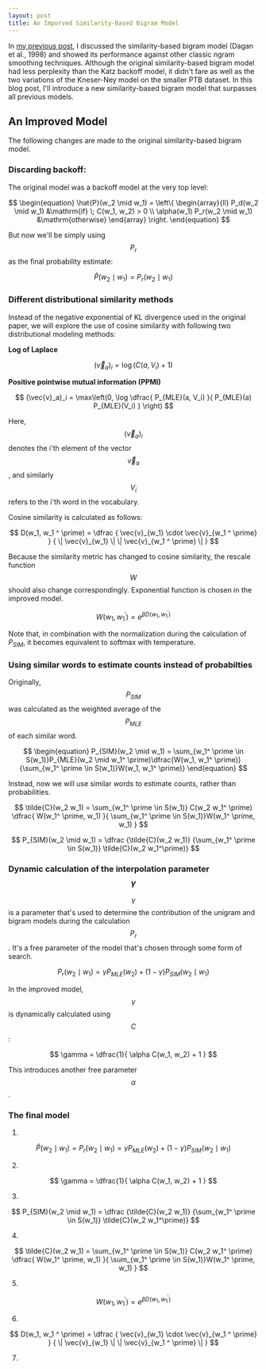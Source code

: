 ```yaml
---
layout: post
title: An Imporved Similarity-Based Bigram Model
---
```


In [my previous post](../similarity_based), I discussed the similarity-based bigram model (Dagan et al., 1998) and showed its performance against other classic ngram smoothing techniques. Although the original similarity-based bigram model had less perplexity than the Katz backoff model, it didn't fare as well as the two variations of the Kneser-Ney model on the smaller PTB dataset. In this blog post, I'll introduce a new similarity-based bigram model that surpasses all previous models.

## An Improved Model

The following changes are made to the original similarity-based bigram model.

### Discarding backoff:

The original model was a backoff model at the very top level:

$$
\begin{equation}
	\hat{P}(w_2 \mid w_1) = 
	\left\{
	\begin{array}{ll}
		P_d(w_2 \mid w_1) &\mathrm{if} \; C(w_1, w_2) > 0  
		\\
		\alpha(w_1) P_r(w_2 \mid w_1) &\mathrm{otherwise}
	\end{array}
	\right.
\end{equation}
$$

But now we'll be simply using $$P_r$$ as the final probability estimate:

$$
\hat{P}(w_2 \mid w_1) = P_r(w_2 \mid w_1)
$$

### Different distributional similarity methods

Instead of the negative exponential of KL divergence used in the original paper, we will explore the use of cosine similarity with following two distributional modeling methods:

**Log of Laplace**

$$
(\vec{v}_a)_i = \log( C(a, V_i) + 1)
$$

**Positive pointwise mutual information (PPMI)**

$$
(\vec{v}_a)_i = 
\max\left(0,
\log 
\dfrac{
	P_{MLE}(a, V_i)
}{
	P_{MLE}(a) P_{MLE}(V_i)
}
\right)
$$

Here, $$(\vec{v}_a)_i$$ denotes the i'th element of the vector $$\vec{v}_a$$, and similarly $$V_i$$ refers to the i'th word in the vocabulary.

Cosine similarity is calculated as follows:

$$
D(w_1, w_1 ^ \prime) = 
\dfrac
{
	\vec{v}_{w_1} \cdot \vec{v}_{w_1 ^ \prime}
}
{ 
	\| \vec{v}_{w_1} \|  \| \vec{v}_{w_1 ^ \prime} \| 
}
$$

Because the similarity metric has changed to cosine similarity, the rescale function $$W$$ should also change correspondingly. Exponential function is chosen in the improved model. 

$$
\begin{equation}
	W(w_1, w_1 ^ \prime) = e^{ \beta D(w_1, w_1 ^ \prime )}
\end{equation}
$$

Note that, in combination with the normalization during the calculation of $P_{SIM}$, it becomes equivalent to softmax with temperature.

### Using similar words to estimate counts instead of probabilties

Originally, $$P_{SIM}$$ was calculated as the weighted average of the $$P_{MLE}$$ of each similar word.

$$
\begin{equation}
	P_{SIM}(w_2 \mid w_1) = \sum_{w_1^ \prime \in S(w_1)}P_{MLE}(w_2 \mid w_1^ \prime)\dfrac{W(w_1, w_1^ \prime)}{\sum_{w_1^ \prime \in S(w_1)}W(w_1, w_1^ \prime)}
\end{equation}
$$

Instead, now we will use similar words to estimate counts, rather than probabilities.

$$
\tilde{C}(w_2 w_1) = \sum_{w_1^ \prime \in S(w_1)}
C(w_2 w_1^ \prime)
\dfrac{
	W(w_1^ \prime, w_1)
}{
	\sum_{w_1^ \prime \in S(w_1)}W(w_1^ \prime, w_1)
}
$$

$$
P_{SIM}(w_2 \mid w_1) = 
\dfrac
{\tilde{C}(w_2 w_1)}
{\sum_{w_1^ \prime \in S(w_1)} \tilde{C}(w_2 w_1^\prime)}
$$

### Dynamic calculation of the interpolation parameter $$\gamma$$

$$\gamma$$ is a parameter that's used to determine the contribution of the unigram and bigram models during the calculation $$P_r$$. It's a free parameter of the model that's chosen through some form of search.

$$
\begin{equation}
	P_{r}(w_2 \mid w_1) = \gamma P_{MLE}(w_2) + (1 - \gamma)P_{SIM}(w_2 \mid w_1)
\end{equation}
$$

In the improved model, $$\gamma$$ is dynamically calculated using $$C$$:

$$
\gamma = \dfrac{1}{
	\alpha C(w_1, w_2) + 1
}
$$

This introduces another free parameter $$\alpha$$.

### The final model

1. 

$$
\begin{equation}
	\hat{P}(w_2 \mid w_1) = P_{r}(w_2 \mid w_1) = \gamma P_{MLE}(w_2) + (1 - \gamma)P_{SIM}(w_2 \mid w_1)
\end{equation}
$$

2.
$$
\gamma = \dfrac{1}{
	\alpha C(w_1, w_2) + 1
}
$$

3.

$$
P_{SIM}(w_2 \mid w_1) = 
\dfrac
{\tilde{C}(w_2 w_1)}
{\sum_{w_1^ \prime \in S(w_1)} \tilde{C}(w_2 w_1^\prime)}
$$

4.

$$
\tilde{C}(w_2 w_1) = \sum_{w_1^ \prime \in S(w_1)}
C(w_2 w_1^ \prime)
\dfrac{
	W(w_1^ \prime, w_1)
}{
	\sum_{w_1^ \prime \in S(w_1)}W(w_1^ \prime, w_1)
}
$$

5.

$$
\begin{equation}
	W(w_1, w_1 ^ \prime) = e^{ \beta D(w_1, w_1 ^ \prime )}
\end{equation}
$$

6.

$$
D(w_1, w_1 ^ \prime) = 
\dfrac
{
	\vec{v}_{w_1} \cdot \vec{v}_{w_1 ^ \prime}
}
{ 
	\| \vec{v}_{w_1} \|  \| \vec{v}_{w_1 ^ \prime} \| 
}
$$

7.



